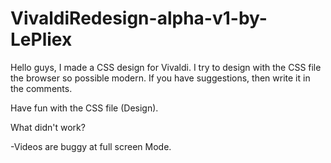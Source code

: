 # VivaldiRedesign-alpha-v1-by-LePliex
Hello guys, I made a CSS design for Vivaldi. I try to design with the CSS file the browser so possible modern. If you have suggestions, then write it in the comments.

Have fun with the CSS file (Design).

What didn't work?

-Videos are buggy at full screen Mode.
